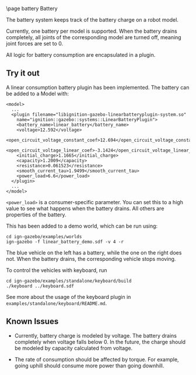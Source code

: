 \page battery Battery

The battery system keeps track of the battery charge on a robot model.

Currently, one battery per model is supported. When the battery drains completely, all joints of the corresponding model are turned off, meaning joint forces are set to 0.

All logic for battery consumption are encapsulated in a plugin.


## Try it out

A linear consumption battery plugin has been implemented. The battery can be added to a Model with:

```{.xml}
<model>
  ...
  <plugin filename="libignition-gazebo-linearbatteryplugin-system.so"
    name="ignition::gazebo::systems::LinearBatteryPlugin">
    <battery_name>linear_battery</battery_name>
    <voltage>12.592</voltage>
    <open_circuit_voltage_constant_coef>12.694</open_circuit_voltage_constant_coef>
    <open_circuit_voltage_linear_coef>-3.1424</open_circuit_voltage_linear_coef>
    <initial_charge>1.1665</initial_charge>
    <capacity>1.2009</capacity>
    <resistance>0.061523</resistance>
    <smooth_current_tau>1.9499</smooth_current_tau>
    <power_load>6.6</power_load>
  </plugin>
  ...
</model>
```
`<power_load>` is a consumer-specific parameter. You can set this to a high value to see what happens when the battery drains. All others are properties of the battery.

This has been added to a demo world, which can be run using:

```
cd ign-gazebo/examples/worlds
ign-gazebo -f linear_battery_demo.sdf -v 4 -r
```

The blue vehicle on the left has a battery, while the one on the right does not. When the battery drains, the corresponding vehicle stops moving.

To control the vehicles with keyboard, run

```
cd ign-gazebo/examples/standalone/keyboard/build
./keyboard ../keyboard.sdf
```

See more about the usage of the keyboard plugin in `examples/standalone/keyboard/README.md`.


## Known Issues

* Currently, battery charge is modeled by voltage. The battery drains completely when voltage falls below 0. In the future, the charge should be modeled by capacity calculated from voltage.

* The rate of consumption should be affected by torque. For example, going uphill should consume more power than going downhill.

